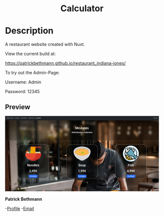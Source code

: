 <h1 align="center">Calculator</h1>

# Description

A restaurant website created with Nuxt.

View the current build at:

https://patrickbethmann.github.io/restaurant_indiana-jones/

To try out the Admin-Page:

Username: Admin

Password: 12345

## Preview

![](/screenshots/thumbnail.PNG)

**Patrick Bethmann**

-[Profile](https://github.com/PatrickBethmann) -[Email](mailto:patrickbethmann@outlook.de)

